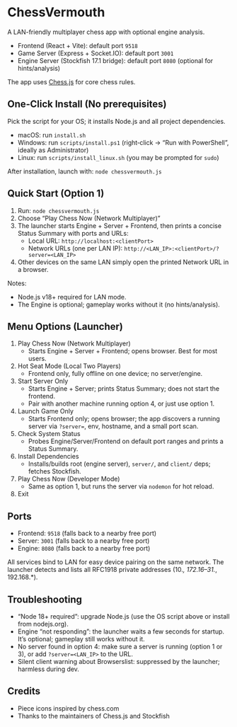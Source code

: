 # ChessVermouth

A LAN-friendly multiplayer chess app with optional engine analysis.

- Frontend (React + Vite): default port `9518`
- Game Server (Express + Socket.IO): default port `3001`
- Engine Server (Stockfish 17.1 bridge): default port `8080` (optional for hints/analysis)

The app uses [Chess.js](https://www.npmjs.com/package/chess.js) for core chess rules.

## One‑Click Install (No prerequisites)

Pick the script for your OS; it installs Node.js and all project dependencies.

- macOS: run `install.sh`
- Windows: run `scripts/install.ps1` (right‑click → “Run with PowerShell”, ideally as Administrator)
- Linux: run `scripts/install_linux.sh` (you may be prompted for `sudo`)

After installation, launch with: `node chessvermouth.js`

## Quick Start (Option 1)

1. Run: `node chessvermouth.js`
2. Choose “Play Chess Now (Network Multiplayer)”
3. The launcher starts Engine + Server + Frontend, then prints a concise Status Summary with ports and URLs:
   - Local URL: `http://localhost:<clientPort>`
   - Network URLs (one per LAN IP): `http://<LAN_IP>:<clientPort>/?server=<LAN_IP>`
4. Other devices on the same LAN simply open the printed Network URL in a browser.

Notes:
- Node.js v18+ required for LAN mode.
- The Engine is optional; gameplay works without it (no hints/analysis).

## Menu Options (Launcher)

1. Play Chess Now (Network Multiplayer)
   - Starts Engine + Server + Frontend; opens browser. Best for most users.
2. Hot Seat Mode (Local Two Players)
   - Frontend only, fully offline on one device; no server/engine.
3. Start Server Only
   - Starts Engine + Server; prints Status Summary; does not start the frontend.
   - Pair with another machine running option 4, or just use option 1.
4. Launch Game Only
   - Starts Frontend only; opens browser; the app discovers a running server via `?server=`, env, hostname, and a small port scan.
5. Check System Status
   - Probes Engine/Server/Frontend on default port ranges and prints a Status Summary.
6. Install Dependencies
   - Installs/builds root (engine server), `server/`, and `client/` deps; fetches Stockfish.
7. Play Chess Now (Developer Mode)
   - Same as option 1, but runs the server via `nodemon` for hot reload.
8. Exit

## Ports

- Frontend: `9518` (falls back to a nearby free port)
- Server: `3001` (falls back to a nearby free port)
- Engine: `8080` (falls back to a nearby free port)

All services bind to LAN for easy device pairing on the same network. The launcher detects and lists all RFC1918 private addresses (10.*, 172.16–31.*, 192.168.*).

## Troubleshooting

- “Node 18+ required”: upgrade Node.js (use the OS script above or install from nodejs.org).
- Engine “not responding”: the launcher waits a few seconds for startup. It’s optional; gameplay still works without it.
- No server found in option 4: make sure a server is running (option 1 or 3), or add `?server=<LAN_IP>` to the URL.
- Silent client warning about Browserslist: suppressed by the launcher; harmless during dev.

## Credits

- Piece icons inspired by chess.com
- Thanks to the maintainers of Chess.js and Stockfish
